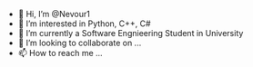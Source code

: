 - 👋 Hi, I’m @Nevour1
- 👀 I’m interested in Python, C++, C#
- 🌱 I’m currently a Software Engnieering Student in University
- 💞️ I’m looking to collaborate on ...
- 📫 How to reach me ...

<!---
Nevour1/Nevour1 is a ✨ special ✨ repository because its `README.md` (this file) appears on your GitHub profile.
You can click the Preview link to take a look at your changes.
--->
